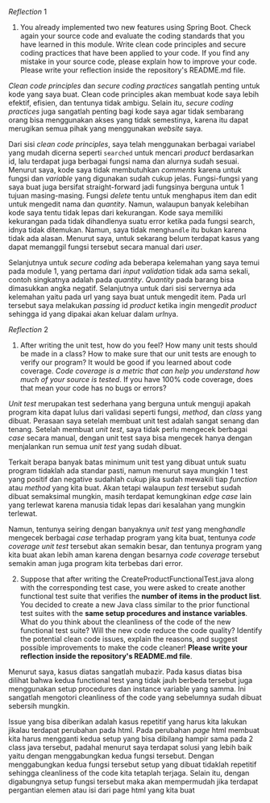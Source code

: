 *Reflection* 1 <br>

1. You already implemented two new features using Spring Boot. Check again your source code and evaluate the coding standards that you have learned in this module. Write clean code principles and secure coding practices that have been applied to your code. If you find any mistake in your source code, please explain how to improve your code. Please write your reflection inside the repository's README.md file. <br>
 

*Clean code principles* dan *secure coding practices* sangatlah penting untuk kode yang saya buat. Clean code principles akan membuat kode saya lebih efektif, efisien, dan tentunya tidak ambigu. Selain itu, *secure coding practices* juga sangatlah penting bagi kode saya agar tidak sembarang orang bisa menggunakan akses yang tidak semestinya, karena itu dapat merugikan semua pihak yang menggunakan *website* saya. <br>

Dari sisi *clean code principles*, saya telah menggunakan berbagai variabel yang mudah dicerna seperti ```searched``` untuk mencari *product* berdasarkan id, lalu terdapat juga berbagai fungsi nama dan alurnya sudah sesuai. Menurut saya, kode saya tidak membutuhkan *comments* karena untuk fungsi dan *variable* yang digunakan sudah cukup jelas. Fungsi-fungsi yang saya buat juga bersifat straight-forward jadi fungsinya berguna untuk 1 tujuan masing-masing. Fungsi *delete* tentu untuk menghapus item dan edit untuk mengedit nama dan *quantity*. Namun, walaupun banyak kelebihan kode saya tentu tidak lepas dari kekurangan. Kode saya memiliki kekurangan pada tidak dihandlenya suatu error ketika pada fungsi search, idnya tidak ditemukan. Namun, saya tidak meng`handle` itu bukan karena tidak ada alasan. Menurut saya, untuk sekarang belum terdapat kasus yang dapat memanggil fungsi tersebut secara manual dari *user*. <br>

Selanjutnya untuk *secure coding* ada beberapa kelemahan yang saya temui pada module 1, yang pertama dari *input validation* tidak ada sama sekali, contoh singkatnya adalah pada *quantity*. *Quantity* pada barang bisa dimasukkan angka negatif. Selanjutnya untuk dari sisi servernya ada kelemahan yaitu pada url yang saya buat untuk mengedit item. Pada url tersebut saya melakukan *passing* id *product* ketika ingin meng*edit* *product* sehingga id yang dipakai akan keluar dalam *url*nya. <br>

*Reflection* 2 <br>

1. After writing the unit test, how do you feel? How many unit tests should be made in a class? How to make sure that our unit tests are enough to verify our program? It would be good if you learned about code coverage. *Code coverage is a metric that can help you understand how much of your source is tested*. If you have 100% code coverage, does that mean your code has no bugs or errors? <br>

*Unit test* merupakan test sederhana yang berguna untuk menguji apakah program kita dapat lulus dari validasi seperti fungsi, *method*, dan *class* yang dibuat. Perasaan saya setelah membuat unit test adalah sangat senang dan tenang. Setelah membuat *unit test*, saya tidak perlu mengecek berbagai *case* secara manual, dengan unit test saya bisa mengecek hanya dengan menjalankan run semua *unit test* yang sudah dibuat. <br>

Terkait berapa banyak batas minimum unit test yang dibuat untuk suatu program tidaklah ada standar pasti, namun menurut saya mungkin 1 test yang positif dan negative sudahlah cukup jika sudah mewakili tiap *function* atau *method* yang kita buat. Akan tetapi walaupun *test* tersebut sudah dibuat semaksimal mungkin, masih terdapat kemungkinan *edge case* lain yang terlewat karena manusia tidak lepas dari kesalahan yang mungkin terlewat. <br>

Namun, tentunya seiring dengan banyaknya *unit test* yang meng*handle* mengecek berbagai *case* terhadap program yang kita buat, tentunya *code coverage unit test* tersebut akan semakin besar, dan tentunya program yang kita buat akan lebih aman karena dengan besarnya 
*code coverage* tersebut semakin aman juga program kita terbebas dari error. <br>

2. Suppose that after writing the CreateProductFunctionalTest.java along with the corresponding test case, you were asked to create another functional test suite that verifies the **number of items in the product list**. You decided to create a new Java class similar to the prior functional test suites with the **same setup procedures and instance variables**. <br>
What do you think about the cleanliness of the code of the new functional test suite? Will the new code reduce the code quality? Identify the potential clean code issues, explain the reasons, and suggest possible improvements to make the code cleaner! **Please write your reflection inside the repository's README.md file**. <br>

Menurut saya, kasus diatas sangatlah mubazir. Pada kasus diatas bisa dilihat bahwa kedua functional test yang tidak jauh berbeda tersebut juga menggunakan setup procedures dan instance variable yang samma. Ini sangatlah mengotori cleanliness of the code yang sebelumnya sudah dibuat sebersih mungkin. <br>

Issue yang bisa diberikan adalah kasus repetitif yang harus kita lakukan jikalau terdapat perubahan pada html. Pada perubahan *page* html membuat kita harus mengganti kedua setup yang bisa dibilang hampir sama pada 2 class java tersebut, padahal menurut saya terdapat solusi yang lebih baik yaitu dengan menggabungkan kedua fungsi tersebut. Dengan menggabungkan kedua fungsi tersebut setup yang dibuat tidaklah repetitif sehingga cleanliness of the code kita tetaplah terjaga. Selain itu, dengan digabungnya setup fungsi tersebut maka akan mempermudah jika terdapat pergantian elemen atau isi dari page html yang kita buat<br>


